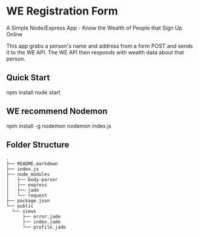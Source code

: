 # WE Registration Form

A Simple Node/Express App - Know the Wealth of People that Sign Up Online

This app grabs a person's name and address from a form POST and sends it to the WE API. The WE API then responds with wealth data about that person.

## Quick Start

  npm install
  node start

## WE recommend Nodemon

  npm install -g nodemon
  nodemon index.js

## Folder Structure
    .
    ├── README.markdown
    ├── index.js
    ├── node_modules
    │   ├── body-parser
    │   ├── express
    │   ├── jade
    │   └── request
    ├── package.json
    └── public
      └── views
          ├── error.jade
          ├── index.jade
          └── profile.jade
          
